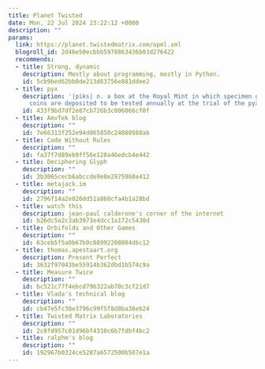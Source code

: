```yaml
---
title: Planet Twisted
date: Mon, 22 Jul 2024 23:22:12 +0000
description: ""
params:
  link: https://planet.twistedmatrix.com/opml.xml
  blogroll_id: 2d46e50ecbbb5978863436b03d276422
  recommends:
  - title: Strong, dynamic
    description: Mostly about programming, mostly in Python.
    id: 5cb9bed62bb0de213d63756e881ddee2
  - title: pyx
    description: '|piks| n. a box at the Royal Mint in which specimen gold and silver
      coins are deposited to be tested annually at the trial of the pyx.'
    id: 433f9bd7df2e87cb726b3c006066cf0f
  - title: AmvTek blog
    description: ""
    id: 7e66313f252e94d065850c24080988ab
  - title: Code Without Rules
    description: ""
    id: fa37f7d89eb9ff56e128a46edcb4e442
  - title: Deciphering Glyph
    description: ""
    id: 3b3065cecb6abccde9e8e2975968e412
  - title: metajack.im
    description: ""
    id: 2796f14a2e020dd51a860cfa4b1a28bd
  - title: watch this
    description: jean-paul calderone's corner of the internet
    id: b26dc5a2c3ab3973e4dcc1a172c5430d
  - title: Orbifolds and Other Games
    description: ""
    id: 63ceb5f5a0b67b0c88992208804d6c12
  - title: thomas.apestaart.org
    description: Present Perfect
    id: 3632f97043be55914b362dbd1b574c9a
  - title: Measure Twice
    description: ""
    id: bc521c77f4ebcd796322ab70c3cf21d7
  - title: Vlada's technical blog
    description: ""
    id: cb47e5fc30e3796c99f5f8d8ba38eb24
  - title: Twisted Matrix Laboratories
    description: ""
    id: 2c8fd957c01d96bf4310c6b7fdbf4bc2
  - title: ralphm's blog
    description: ""
    id: 192967b0324ce5287a6572500b507e1a
---
```

